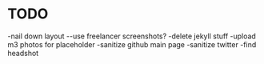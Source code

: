 TODO
======

-nail down layout
--use freelancer screenshots?
-delete jekyll stuff
-upload m3 photos for placeholder
-sanitize github main page
-sanitize twitter
-find headshot
